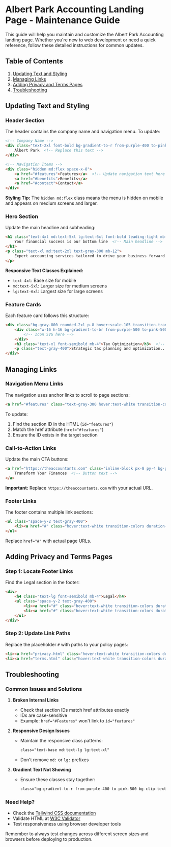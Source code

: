 # Albert Park Accounting Landing Page - Maintenance Guide

This guide will help you maintain and customize the Albert Park Accounting landing page. Whether you're new to web development or need a quick reference, follow these detailed instructions for common updates.

## Table of Contents
1. [Updating Text and Styling](#updating-text-and-styling)
2. [Managing Links](#managing-links)
3. [Adding Privacy and Terms Pages](#adding-privacy-and-terms-pages)
4. [Troubleshooting](#troubleshooting)

## Updating Text and Styling

### Header Section
The header contains the company name and navigation menu. To update:

```html
<!-- Company Name -->
<div class="text-2xl font-bold bg-gradient-to-r from-purple-400 to-pink-500 bg-clip-text text-transparent">
    Albert Park  <!-- Replace this text -->
</div>

<!-- Navigation Items -->
<div class="hidden md:flex space-x-8">
    <a href="#features">Features</a>  <!-- Update navigation text here -->
    <a href="#benefits">Benefits</a>
    <a href="#contact">Contact</a>
</div>
```

**Styling Tip:** The `hidden md:flex` class means the menu is hidden on mobile and appears on medium screens and larger.

### Hero Section
Update the main headline and subheading:

```html
<h1 class="text-4xl md:text-5xl lg:text-6xl font-bold leading-tight mb-8 bg-gradient-to-r from-purple-400 to-pink-500 bg-clip-text text-transparent">
    Your financial success is our bottom line  <!-- Main headline -->
</h1>
<p class="text-xl md:text-2xl text-gray-300 mb-12">
    Expert accounting services tailored to drive your business forward  <!-- Subheading -->
</p>
```

**Responsive Text Classes Explained:**
- `text-4xl`: Base size for mobile
- `md:text-5xl`: Larger size for medium screens
- `lg:text-6xl`: Largest size for large screens

### Feature Cards
Each feature card follows this structure:

```html
<div class="bg-gray-800 rounded-2xl p-8 hover:scale-105 transition-transform duration-300 shadow-lg">
    <div class="w-16 h-16 bg-gradient-to-br from-purple-500 to-pink-500 rounded-xl mb-6">
        <!-- Icon SVG here -->
    </div>
    <h3 class="text-xl font-semibold mb-4">Tax Optimization</h3>  <!-- Feature title -->
    <p class="text-gray-400">Strategic tax planning and optimization...</p>  <!-- Feature description -->
</div>
```

## Managing Links

### Navigation Menu Links
The navigation uses anchor links to scroll to page sections:

```html
<a href="#features" class="text-gray-300 hover:text-white transition-colors duration-300">Features</a>
```

To update:
1. Find the section ID in the HTML (`id="features"`)
2. Match the href attribute (`href="#features"`)
3. Ensure the ID exists in the target section

### Call-to-Action Links
Update the main CTA buttons:

```html
<a href="https://theaccountants.com" class="inline-block px-8 py-4 bg-gradient-to-r from-purple-500 to-pink-500 rounded-full">
    Transform Your Finances  <!-- Button text -->
</a>
```

**Important:** Replace `https://theaccountants.com` with your actual URL.

### Footer Links
The footer contains multiple link sections:

```html
<ul class="space-y-2 text-gray-400">
    <li><a href="#" class="hover:text-white transition-colors duration-300">Tax Optimization</a></li>
</ul>
```

Replace `href="#"` with actual page URLs.

## Adding Privacy and Terms Pages

### Step 1: Locate Footer Links
Find the Legal section in the footer:

```html
<div>
    <h4 class="text-lg font-semibold mb-4">Legal</h4>
    <ul class="space-y-2 text-gray-400">
        <li><a href="#" class="hover:text-white transition-colors duration-300">Privacy Policy</a></li>
        <li><a href="#" class="hover:text-white transition-colors duration-300">Terms of Service</a></li>
    </ul>
</div>
```

### Step 2: Update Link Paths
Replace the placeholder `#` with paths to your policy pages:

```html
<li><a href="privacy.html" class="hover:text-white transition-colors duration-300">Privacy Policy</a></li>
<li><a href="terms.html" class="hover:text-white transition-colors duration-300">Terms of Service</a></li>
```

## Troubleshooting

### Common Issues and Solutions

1. **Broken Internal Links**
   - Check that section IDs match href attributes exactly
   - IDs are case-sensitive
   - Example: `href="#Features"` won't link to `id="features"`

2. **Responsive Design Issues**
   - Maintain the responsive class patterns:
     ```html
     class="text-base md:text-lg lg:text-xl"
     ```
   - Don't remove `md:` or `lg:` prefixes

3. **Gradient Text Not Showing**
   - Ensure these classes stay together:
     ```html
     class="bg-gradient-to-r from-purple-400 to-pink-500 bg-clip-text text-transparent"
     ```

### Need Help?
- Check the [Tailwind CSS documentation](https://tailwindcss.com/docs)
- Validate HTML at [W3C Validator](https://validator.w3.org/)
- Test responsiveness using browser developer tools

Remember to always test changes across different screen sizes and browsers before deploying to production.